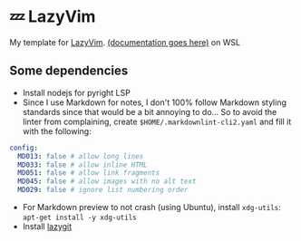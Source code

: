 # 💤 LazyVim

My template for [LazyVim](https://github.com/LazyVim/LazyVim). [(documentation goes here)](https://lazyvim.github.io/installation) on WSL

## Some dependencies

- Install nodejs for pyright LSP
- Since I use Markdown for notes, I don't 100% follow Markdown styling standards since that would be a bit annoying to do... So to avoid the linter from complaining, create `$HOME/.markdownlint-cli2.yaml` and fill it with the following:

```yaml
config:
  MD013: false # allow long lines
  MD033: false # allow inline HTML
  MD051: false # allow link fragments
  MD045: false # allow images with no alt text
  MD029: false # ignore list numbering order
```

- For Markdown preview to not crash (using Ubuntu), install `xdg-utils`: `apt-get install -y xdg-utils`
- Install [lazygit](https://github.com/jesseduffield/lazygit#ubuntu)
